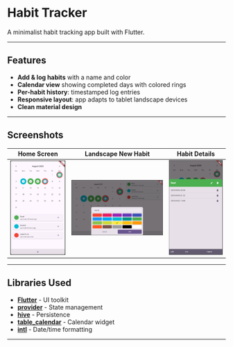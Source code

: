 # Habit Tracker

A minimalist habit tracking app built with Flutter.

---

## Features

- **Add & log habits** with a name and color
- **Calendar view** showing completed days with colored rings
- **Per-habit history**: timestamped log entries
- **Responsive layout**: app adapts to tablet landscape devices
- **Clean material design**

---

## Screenshots

| Home Screen                          | Landscape New Habit                    | Habit Details                             |
|--------------------------------------|----------------------------------------|-------------------------------------------|
| ![Home](screenshots/home_screen.png) | ![Calendar](screenshots/add_habit.png) | ![Details](screenshots/habit_details.png) |


---

## Libraries Used

- **[Flutter](https://flutter.dev/)** - UI toolkit
- **[provider](https://pub.dev/packages/provider)** - State management
- **[hive](https://pub.dev/packages/hive)** - Persistence
- **[table_calendar](https://pub.dev/packages/table_calendar)** - Calendar widget
- **[intl](https://pub.dev/packages/intl)** - Date/time formatting
---
